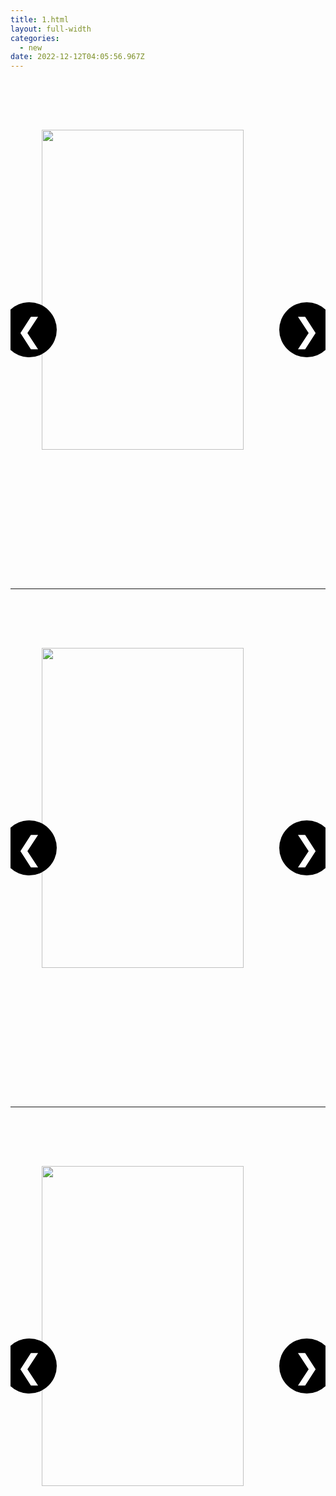 ```yaml
---
title: 1.html
layout: full-width
categories:
  - new
date: 2022-12-12T04:05:56.967Z
---
```

<head><link rel="stylesheet" href="https://unpkg.com/swiper@8/swiper-bundle.min.css"/><script src="https://unpkg.com/swiper@8/swiper-bundle.min.js"></script></head><body><style>.slider {max-width: 100rem;height: 50rem;margin: 0 auto;position: relative;/* IN THE END */overflow: hidden;}.slide {position: absolute;top: 0;width: 100%;height: 50rem;display: flex;align-items: center;justify-content: center;/* THIS creates the animation! */transition: transform 1s;}.slide>img {/* Only for images that have different size than slide */width: 80%;height: 80%;object-fit: cover;}.slider__btn {position: absolute;top: 50%;z-index: 10;border: none;background-color: black;/* // your was "inherit" . changed this for my visibility. *//* background: rgba(255, 255, 255, 0.7); */font-family: inherit;color: white;border-radius: 50%;height: 5.5rem;width: 5.5rem;font-size: 3.25rem;cursor: pointer;}.slider__btn--left {left: 6%;transform: translate(-50%, -50%);}.slider__btn--right {right: 6%;transform: translate(50%, -50%);}.dots {position: absolute;bottom: 5%;left: 50%;transform: translateX(-50%);display: flex;}.dots__dot {border: none;background-color: #b9b9b9;opacity: 0.7;height: 1rem;width: 1rem;border-radius: 50%;margin-right: 1.75rem;cursor: pointer;transition: all 0.5s;/* Only necessary when overlying images *//* box-shadow: 0 0.6rem 1.5rem rgba(0, 0, 0, 0.7); */}.dots__dot:last-child {margin: 0;}.dots__dot--active {/* background-color: #fff; */background-color: blue;opacity: 1;}.slideshow-container {max-width: 1000px;position: relative;margin: auto;}/* Next & previous buttons */.prev,.next {cursor: pointer;position: absolute;top: 50%;width: auto;padding: 16px;margin-top: -22px;color: white;font-weight: bold;font-size: 18px;transition: 0.6s ease;border-radius: 0 3px 3px 0;user-select: none;}/* Position the "next button" to the right */.next {right: 0;border-radius: 3px 0 0 3px;}/* On hover, add a grey background color */.prev:hover,.next:hover {background-color: #f1f1f1;color: black;}</style>

<div class="slider">

<div class="slide">

<img src="img/photo1.jpg" alt="">

</div>



<div class="slide">

<img src="img/photo2.jpg" alt="">

</div>



<div class="slide">

<img src="img/photo3.jpg" alt="">

</div>



<div class="slide">

<img src="img/photo4.jpg" alt="">

</div>



<button class="slider__btn slider__btn--left">&#10094;</button>

<button class="slider__btn slider__btn--right">&#10095;</button>

<div class="dots"></div>

</div>



<hr> <!-- This to separate the slider (optional)-->



<div class="slider">

<div class="slide">

<img src="img/photo1.jpg" alt="">

</div>



<div class="slide">

<img src="img/photo2.jpg" alt="">

</div>



<div class="slide">

<img src="img/photo3.jpg" alt="">

</div>



<div class="slide">

<img src="img/photo4.jpg" alt="">

</div>



<button class="slider__btn slider__btn--left">&#10094;</button>

<button class="slider__btn slider__btn--right">&#10095;</button>

<div class="dots"></div>

</div>



<hr> <!-- This to separate the slider (optional)-->



<div class="slider">

<div class="slide">

<img src="img/photo1.jpg" alt="">

</div>



<div class="slide">

<img src="img/photo2.jpg" alt="">

</div>



<div class="slide">

<img src="img/photo3.jpg" alt="">

</div>



<div class="slide">

<img src="img/photo4.jpg" alt="">

</div>



<button class="slider__btn slider__btn--left">&#10094;</button>

<button class="slider__btn slider__btn--right">&#10095;</button>

<div class="dots"></div>

</div>

<link href="https://cdn.jsdelivr.net/npm/tailwindcss/dist/tailwind.min.css" rel="stylesheet"> <style>